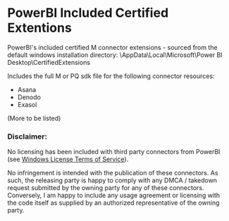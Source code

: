 # PowerBI Included Certified Extentions
PowerBI's included certified M connector extensions - sourced from the default windows installation directory: <User>\AppData\Local\Microsoft\Power BI Desktop\CertifiedExtensions

Includes the full M or PQ sdk file for the following connector resources:

* Asana
* Denodo
* Exasol

(More to be listed)

### Disclaimer: 

No licensing has been included with third party connectors from PowerBI (see [Windows License Terms of Service](https://powerbi.microsoft.com/en-us/windows-license-terms/)). 

No infringement is intended with the publication of these connectors. 
As such, the releasing party is happy to comply with any DMCA / takedown request submitted by the owning party for any of these connectors.
Conversely, I am happy to include any usage agreement or licensing with the code itself as supplied by an authorized representative of the owning party.
